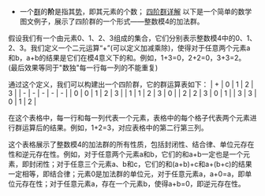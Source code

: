 -   一个[群](https://zh.wikipedia.org/wiki/%E7%BE%A4 "群")的**阶**是指其[势](https://zh.wikipedia.org/wiki/%E5%8A%BF_(%E6%95%B0%E5%AD%A6) "势 (数学)")，即其元素的个数；
[四阶群详解](https://kexue.fm/archives/3036)
以下是一个简单的数学图文例子，展示了四阶群的一个形式——整数模4的加法群。

假设我们有一个由元素0、1、2、3组成的集合，它们分别表示整数模4中的0、1、2、3。我们定义一个二元运算“+”(可以定义加减乘除)，使得对于任意两个元素a和b，a+b的结果是它们在模4意义下的和。例如，1+3=0，2+2=0，3+3=2。  (最后效果等同于"数独"每一行每一列的不能重复)

通过这个定义，我们可以构建出一个四阶群，它的群运算表如下：
| + | 0 | 1 | 2 | 3 |
| - | - | - | - | - |
| 0 | 0 | 1 | 2 | 3 |
| 1 | 1 | 2 | 3 | 0 |
| 2 | 2 | 3 | 0 | 1 |
| 3 | 3 | 0 | 1 | 2 |

在这个表格中，每一行和每一列代表一个元素，表格中的每个格子代表两个元素进行群运算后的结果。例如，1+2=3，对应表格中的第二行第三列。

这个表格展示了整数模4的加法群的所有性质，包括封闭性、结合律、单位元存在性和逆元存在性。例如，对于任意两个元素a和b，它们的和a+b一定也是一个元素，即封闭性；对于任意三个元素a、b和c，它们的和(a+b)+c和a+(b+c)的结果一定相等，即结合律；元素0是加法群的单位元，对于任意元素a，a+0=a，即单位元存在性；对于任意元素a，存在一个元素b，使得a+b=0，即逆元存在性。
